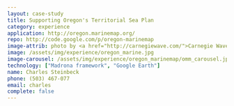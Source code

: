 ```yaml
---
layout: case-study
title: Supporting Oregon's Territorial Sea Plan
category: experience
application: http://oregon.marinemap.org/
repo: http://code.google.com/p/oregon-marinemap
image-attrib: photo by <a href="http://carnegiewave.com/">Carnegie Wave Energy</a>, Some Rights Reserved
image: /assets/img/experience/oregon_marine.jpg
image-carousel: /assets/img/experience/oregon_marinemap/omm_carousel.jpg
technology: ["Madrona framework", "Google Earth"]
name: Charles Steinbeck
phone: (503) 467-077
email: charles
complete: false
---
```

	